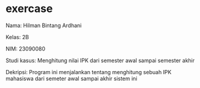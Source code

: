 # exercase

Nama: Hilman Bintang Ardhani

Kelas: 2B

NIM: 23090080

Studi kasus: Menghitung nilai IPK dari semester awal sampai semester akhir

Dekripsi: Program ini menjalankan tentang menghitung sebuah IPK mahasiswa dari semeter awal sampai akhir sistem ini 